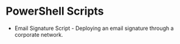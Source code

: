 # PowerShell Scripts

* Email Signature Script - Deploying an email signature through a corporate network.
